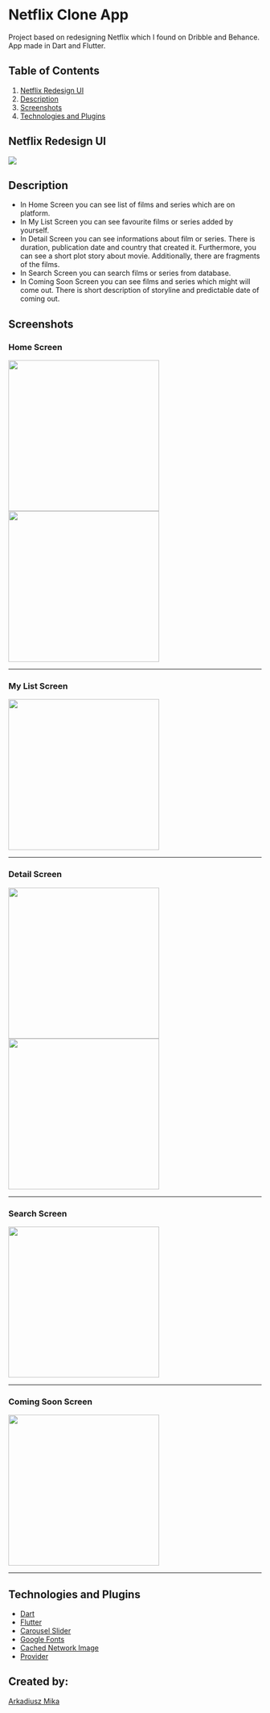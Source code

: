 # Netflix Clone App

Project based on redesigning Netflix which I found on Dribble and Behance. App made in Dart and Flutter.

## Table of Contents
1. [Netflix Redesign UI](#netflix-redesign-ui)
2. [Description](#description)
3. [Screenshots](#screenshots)
4. [Technologies and Plugins](#technologies-and-plugins)

<a name="netflix-redesign-ui"></a>
## Netflix Redesign UI

<img src="https://user-images.githubusercontent.com/71427558/158649513-73b03720-ef48-403f-9563-ae08b12f8c60.jpeg">

<a name="description"></a>
## Description
* In Home Screen you can see list of films and series which are on platform. 
* In My List Screen you can see favourite films or series added by yourself. 
* In Detail Screen you can see informations about film or series. There is duration, publication date and country that created it. Furthermore, you can see a short plot story about movie. Additionally, there are fragments of the films.
* In Search Screen you can search films or series from database. 
* In Coming Soon Screen you can see films and series which might will come out. There is short description of storyline and predictable date of coming out. 

<a name="screenshots"></a>
## Screenshots

### Home Screen

<img src="https://user-images.githubusercontent.com/71427558/158626863-4b10bcf1-8e58-4c4a-ae55-78f9d8c8129f.PNG" width="300"> <img src="https://user-images.githubusercontent.com/71427558/158628448-7d5e9590-e2f7-4877-8ec5-5761151a9494.PNG" width="300">

---

### My List Screen
<img src="https://user-images.githubusercontent.com/71427558/158628553-64f1b906-7266-4854-9775-011e3e1cb183.PNG" width="300">

---

### Detail Screen
<img src="https://user-images.githubusercontent.com/71427558/158628963-6e593160-2eb0-49eb-9b08-91774af7abc3.PNG" width="300"> <img src="https://user-images.githubusercontent.com/71427558/158629038-4dce2044-bd4a-4490-b8cd-bae185f9c323.PNG" width="300">

---

### Search Screen
<img src="https://user-images.githubusercontent.com/71427558/158627885-7575dcbc-49e6-4a44-a513-815b432f3750.PNG" width="300">

---

### Coming Soon Screen
<img src="https://user-images.githubusercontent.com/71427558/158627967-1656ca2a-55b8-47cd-afeb-c45203551ddc.PNG" width="300">

---

<a name="technologies-and-plugins"></a>
## Technologies and Plugins

* [Dart](https://dart.dev/) 
* [Flutter](https://flutter.dev/) 
* [Carousel Slider](https://pub.dev/packages/carousel_slider) 
* [Google Fonts](https://pub.dev/packages/google_fonts)
* [Cached Network Image](https://pub.dev/packages/cached_network_image)
* [Provider](https://pub.dev/packages/provider)

## Created by:

[Arkadiusz Mika](https://github.com/Arkadiusz4)
